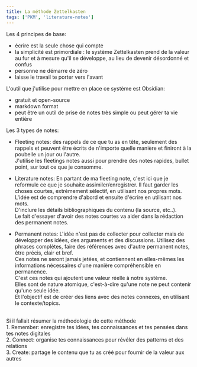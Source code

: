 ```yaml
---
title: La méthode Zettelkasten
tags: ['PKM', 'literature-notes']
---
```


Les 4 principes de base:
- écrire est la seule chose qui compte
- la simplicité est primordiale : le système Zettelkasten prend de la valeur au fur et à mesure qu'il se développe, au lieu de devenir désordonné et confus
- personne ne démarre de zéro 
- laisse le travail te porter vers l'avant

L'outil que j'utilise pour mettre en place ce système est Obsidian:
- gratuit et open-source
- markdown format
- peut être un outil de prise de notes très simple ou peut gérer ta vie entière

Les 3 types de notes:
- Fleeting notes: des rappels de ce que tu as en tête, seulement des rappels et peuvent être écrits de n'importe quelle manière et finiront à la poubelle un jour ou l'autre.<br/>
  J'utilise les fleetings notes aussi pour prendre des notes rapides, bullet point, sur tout ce que je consomme. 
  
- Literature notes: En partant de ma fleeting note, c'est ici que je reformule ce que je souhaite assimiler/enregistrer. Il faut garder les choses courtes, extrémement sélectif, en utilisant nos propres mots.<br/>
  L'idée est de comprendre d'abord et ensuite d'écrire en utilisant nos mots.<br/>
  D'inclure les détails bibliographiques du contenu (la source, etc..).<br/>
  Le fait d'essayer d'avoir des notes courtes va aider dans la rédaction des permanent notes.
  
- Permanent notes: L'idée n'est pas de collecter pour collecter mais de développer des idées, des arguments et des discussions. Utilisez des phrases complètes, faire des références avec d'autre permanent notes, être précis, clair et bref.<br/>
  Ces notes ne seront jamais jetées, et contiennent en elles-mêmes les informations nécessaires d'une manière compréhensible en permanence.<br/>
  C'est ces notes qui ajoutent une valeur réelle à notre système.<br/>
  Elles sont de nature atomique, c'est-à-dire qu'une note ne peut contenir qu'une seule idée. <br/>
  Et l'objectif est de créer des liens avec des notes connexes, en utilisant le contexte/topics.

<br/>
Si il fallait résumer la méthodologie de cette méthode<br/>
1. Remember: enregistre tes idées, tes connaissances et tes pensées dans tes notes digitales<br/>
2. Connect: organise tes connaissances pour révéler des patterns et des relations<br/>
3. Create: partage le contenu que tu as créé pour fournir de la valeur aux autres